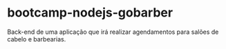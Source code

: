 # bootcamp-nodejs-gobarber
Back-end de uma aplicação que irá realizar agendamentos para salões de cabelo e barbearias.

